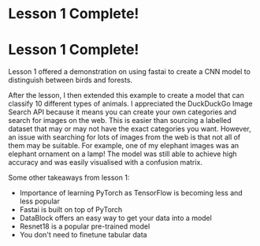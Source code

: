 # Lesson 1 Complete!
# Lesson 1 Complete!

Lesson 1 offered a demonstration on using fastai to create a CNN model to distinguish between birds and forests. 

After the lesson, I then extended this example to create a model that can classify 10 different types of animals. I appreciated the DuckDuckGo Image Search API because it means you can create your own categories and search for images on the web. This is easier than sourcing a labelled dataset that may or may not have the exact categories you want. However, an issue with searching for lots of images from the web is that not all of them may be suitable. For example, one of my elephant images was an elephant ornament on a lamp! The model was still able to achieve high accuracy and was easily visualised with a confusion matrix.

Some other takeaways from lesson 1:
- Importance of learning PyTorch as TensorFlow is becoming less and less popular
- Fastai is built on top of PyTorch
- DataBlock offers an easy way to get your data into a model
- Resnet18 is a popular pre-trained model
- You don't need to finetune tabular data

